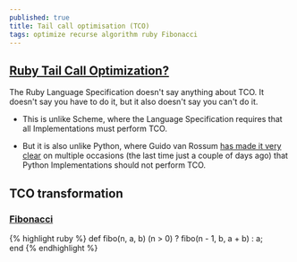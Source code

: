 ```yaml
---
published: true
title: Tail call optimisation (TCO)
tags: optimize recurse algorithm ruby Fibonacci
---
```

## [Ruby Tail Call Optimization?](https://stackoverflow.com/questions/824562/does-ruby-perform-tail-call-optimization/824831#824831)

The Ruby Language Specification doesn't say anything about TCO. It doesn't say you have to do it, but it also doesn't say you can't do it.

- This is unlike Scheme, where the Language Specification requires that all Implementations must perform TCO.

- But it is also unlike Python, where Guido van Rossum [has made it very clear](http://neopythonic.blogspot.com/2009/04/tail-recursion-elimination.html) on multiple occasions (the last time just a couple of days ago) that Python Implementations should not perform TCO.

## TCO transformation

### [Fibonacci](https://fr.wikipedia.org/wiki/Suite_de_Fibonacci#Algorithme_r%C3%A9cursif_terminal)

{% highlight ruby %}
def fibo(n, a, b)
	 (n > 0) ? fibo(n - 1, b, a + b) : a;       
end
{% endhighlight %}